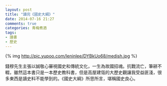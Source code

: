 ```yaml
---
layout: post
title: "讀完《國史大綱》"
date: 2014-07-16 21:27
comments: true
categories: 青梅煮酒
tags:
- 讀書
- 歷史
---
```


{% img http://pic.yupoo.com/leninlee/DYBkUo68/medish.jpg %}

錢穆先生主張以誠敬心審視國史和傳統文化，一生為故國招魂。抗戰流亡，筆耕不輟，雖然這本書只是一本歷史教科書，但是高屋建瓴的大歷史觀讓我受益匪淺，很多東西是讀史料不能學到的。《國史大綱》所思所言，堪稱國史良心。
